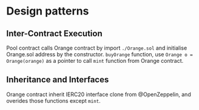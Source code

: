 # Design patterns

## Inter-Contract Execution

Pool contract calls Orange contract by import `./Orange.sol` and initialise Orange.sol address by the constructor. `buyOrange` function, use `Orange o = Orange(orange)` as a pointer to call `mint` function from Orange contract.

## Inheritance and Interfaces

Orange contract inherit IERC20 interface clone from @OpenZeppelin, and overides those functions except `mint`.
